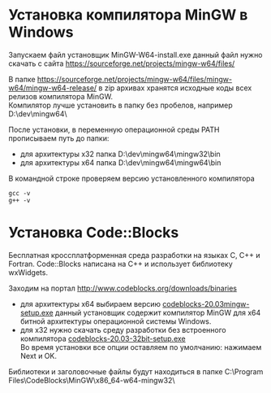 # Установка компилятора MinGW в Windows
Запускаем файл установщик MinGW-W64-install.exe данный файл нужно скачать с сайта https://sourceforge.net/projects/mingw-w64/files/  

В папке https://sourceforge.net/projects/mingw-w64/files/mingw-w64/mingw-w64-release/ в zip архивах хранятся исходные коды всех релизов компилятора MinGW.  
Компилятор лучше установить в папку без пробелов, например D:\dev\mingw64\  

После установки, в переменную операционной среды PATH прописываем путь до папки:
- для архитектуры x32 папка D:\dev\mingw64\mingw32\bin  
- для архитектуры x64 папка D:\dev\mingw64\mingw64\bin

В командной строке проверяем версию установленного компилятора
```
gcc -v
g++ -v
```

# Установка Code::Blocks
Бесплатная кроссплатформенная среда разработки на языках C, C++ и Fortran. Code::Blocks написана на С++ и использует библиотеку wxWidgets.  

Заходим на портал http://www.codeblocks.org/downloads/binaries  
- для архитектуры x64 выбираем версию [codeblocks-20.03mingw-setup.exe](https://www.fosshub.com/Code-Blocks.html?dwl=codeblocks-20.03mingw-setup.exe) данный установщик содержит компилятор MinGW для x64 битной архитектуры операционной системы Windows.  
- для x32 нужно скачать среду разработки без встроенного компилятора [codeblocks-20.03-32bit-setup.exe](https://www.fosshub.com/Code-Blocks.html?dwl=codeblocks-20.03-32bit-setup.exe)  
Во время установки все опции оставляем по умолчанию: нажимаем Next и OK.

Библиотеки и заголовочные файлы будут находиться в папке C:\Program Files\CodeBlocks\MinGW\x86_64-w64-mingw32\

